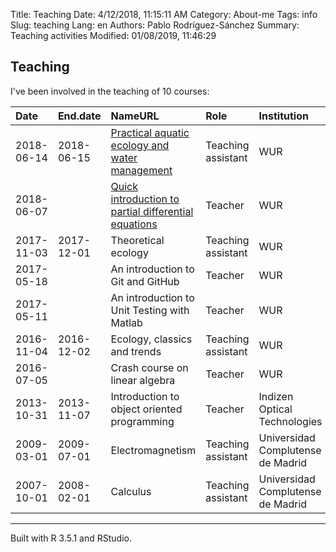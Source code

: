 Title: Teaching
Date: 4/12/2018, 11:15:11 AM
Category: About-me
Tags: info
Slug: teaching
Lang: en
Authors: Pablo Rodríguez-Sánchez
Summary: Teaching activities
Modified: 01/08/2019, 11:46:29

Teaching
--------

I've been involved in the teaching of 10 courses:

<table>
<colgroup>
<col width="3%" />
<col width="3%" />
<col width="33%" />
<col width="6%" />
<col width="11%" />
<col width="40%" />
</colgroup>
<thead>
<tr class="header">
<th align="left">Date</th>
<th align="left">End.date</th>
<th align="left">NameURL</th>
<th align="left">Role</th>
<th align="left">Institution</th>
<th align="left">Country</th>
</tr>
</thead>
<tbody>
<tr class="odd">
<td align="left">2018-06-14</td>
<td align="left">2018-06-15</td>
<td align="left"><a href="https://ssc.wur.nl/Schedule/Course/AEW-20706">Practical aquatic ecology and water management</a></td>
<td align="left">Teaching assistant</td>
<td align="left">WUR</td>
<td align="left"><img src="http://flagpedia.net/data/flags/mini/nl.png" alt="Drawing" title="Netherlands" style="width: 30px; height: 20px"/></td>
</tr>
<tr class="even">
<td align="left">2018-06-07</td>
<td align="left"></td>
<td align="left"><a href="https://pabrod.github.io/intro-to-pdes-en.html">Quick introduction to partial differential equations</a></td>
<td align="left">Teacher</td>
<td align="left">WUR</td>
<td align="left"><img src="http://flagpedia.net/data/flags/mini/nl.png" alt="Drawing" title="Netherlands" style="width: 30px; height: 20px"/></td>
</tr>
<tr class="odd">
<td align="left">2017-11-03</td>
<td align="left">2017-12-01</td>
<td align="left">Theoretical ecology</td>
<td align="left">Teaching assistant</td>
<td align="left">WUR</td>
<td align="left"><img src="http://flagpedia.net/data/flags/mini/nl.png" alt="Drawing" title="Netherlands" style="width: 30px; height: 20px"/></td>
</tr>
<tr class="even">
<td align="left">2017-05-18</td>
<td align="left"></td>
<td align="left">An introduction to Git and GitHub</td>
<td align="left">Teacher</td>
<td align="left">WUR</td>
<td align="left"><img src="http://flagpedia.net/data/flags/mini/nl.png" alt="Drawing" title="Netherlands" style="width: 30px; height: 20px"/></td>
</tr>
<tr class="odd">
<td align="left">2017-05-11</td>
<td align="left"></td>
<td align="left">An introduction to Unit Testing with Matlab</td>
<td align="left">Teacher</td>
<td align="left">WUR</td>
<td align="left"><img src="http://flagpedia.net/data/flags/mini/nl.png" alt="Drawing" title="Netherlands" style="width: 30px; height: 20px"/></td>
</tr>
<tr class="even">
<td align="left">2016-11-04</td>
<td align="left">2016-12-02</td>
<td align="left">Ecology, classics and trends</td>
<td align="left">Teaching assistant</td>
<td align="left">WUR</td>
<td align="left"><img src="http://flagpedia.net/data/flags/mini/nl.png" alt="Drawing" title="Netherlands" style="width: 30px; height: 20px"/></td>
</tr>
<tr class="odd">
<td align="left">2016-07-05</td>
<td align="left"></td>
<td align="left">Crash course on linear algebra</td>
<td align="left">Teacher</td>
<td align="left">WUR</td>
<td align="left"><img src="http://flagpedia.net/data/flags/mini/nl.png" alt="Drawing" title="Netherlands" style="width: 30px; height: 20px"/></td>
</tr>
<tr class="even">
<td align="left">2013-10-31</td>
<td align="left">2013-11-07</td>
<td align="left">Introduction to object oriented programming</td>
<td align="left">Teacher</td>
<td align="left">Indizen Optical Technologies</td>
<td align="left"><img src="http://flagpedia.net/data/flags/mini/es.png" alt="Drawing" title="Spain" style="width: 30px; height: 20px"/></td>
</tr>
<tr class="odd">
<td align="left">2009-03-01</td>
<td align="left">2009-07-01</td>
<td align="left">Electromagnetism</td>
<td align="left">Teaching assistant</td>
<td align="left">Universidad Complutense de Madrid</td>
<td align="left"><img src="http://flagpedia.net/data/flags/mini/es.png" alt="Drawing" title="Spain" style="width: 30px; height: 20px"/></td>
</tr>
<tr class="even">
<td align="left">2007-10-01</td>
<td align="left">2008-02-01</td>
<td align="left">Calculus</td>
<td align="left">Teaching assistant</td>
<td align="left">Universidad Complutense de Madrid</td>
<td align="left"><img src="http://flagpedia.net/data/flags/mini/es.png" alt="Drawing" title="Spain" style="width: 30px; height: 20px"/></td>
</tr>
</tbody>
</table>

------------------------------------------------------------------------

Built with R 3.5.1 and RStudio.
